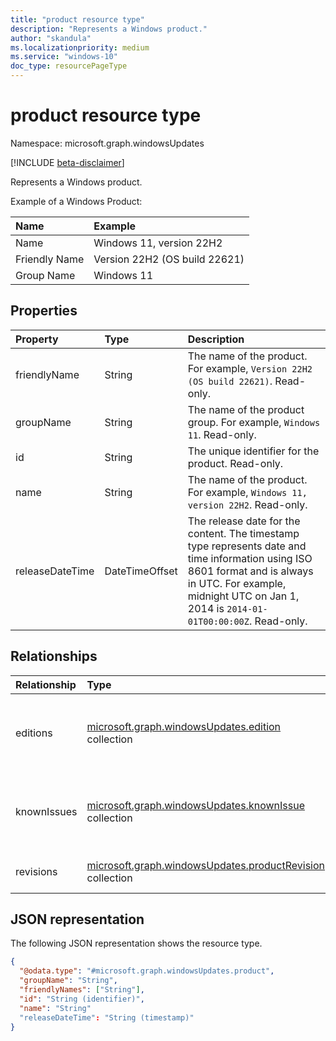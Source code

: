 ```yaml
---
title: "product resource type"
description: "Represents a Windows product."
author: "skandula"
ms.localizationpriority: medium
ms.service: "windows-10"
doc_type: resourcePageType
---
```


# product resource type

Namespace: microsoft.graph.windowsUpdates

[!INCLUDE [beta-disclaimer](../../includes/beta-disclaimer.md)]

Represents a Windows product.

Example of a Windows Product:

|Name|Example|
|:---|:---|
|Name| Windows 11, version 22H2 |
|Friendly Name| Version 22H2 (OS build 22621) |
|Group Name| Windows 11|
         
## Properties

|Property|Type|Description|
|:---|:---|:---|
|friendlyName|String|The name of the product. For example, `Version 22H2 (OS build 22621)`. Read-only.|
|groupName|String|The name of the product group. For example, `Windows 11`. Read-only.|
|id|String|The unique identifier for the product. Read-only.|
|name|String|The name of the product. For example, `Windows 11, version 22H2`. Read-only.|
|releaseDateTime|DateTimeOffset|The release date for the content. The timestamp type represents date and time information using ISO 8601 format and is always in UTC. For example, midnight UTC on Jan 1, 2014 is `2014-01-01T00:00:00Z`. Read-only.|

## Relationships

|Relationship|Type|Description|
|:---|:---|:---|
|editions|[microsoft.graph.windowsUpdates.edition](.../resources/windowsupdates-edition.md) collection| Represents an edition of a particular Windows product. |
|knownIssues|[microsoft.graph.windowsUpdates.knownIssue](.../resources/windowsupdates-knownissue.md) collection| Represents a known issue related to a Windows product. |
|revisions|[microsoft.graph.windowsUpdates.productRevision](.../resources/windowsupdates-productrevision.md) collection|Represents a product revision.|

## JSON representation
The following JSON representation shows the resource type.
<!-- {
  "blockType": "resource",
  "keyProperty": "id",
  "@odata.type": "microsoft.graph.windowsUpdates.product",
  "openType": false
}
-->
``` json
{
  "@odata.type": "#microsoft.graph.windowsUpdates.product",
  "groupName": "String",
  "friendlyNames": ["String"],
  "id": "String (identifier)",
  "name": "String"
  "releaseDateTime": "String (timestamp)"
}
```
